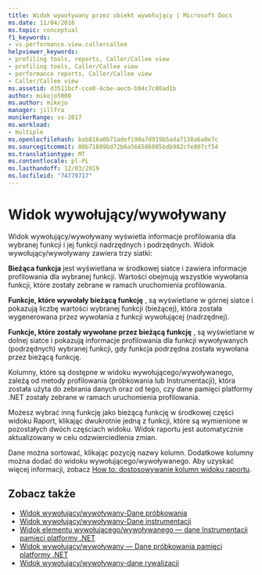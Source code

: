 ```yaml
---
title: Widok wywoływany przez obiekt wywołujący | Microsoft Docs
ms.date: 11/04/2016
ms.topic: conceptual
f1_keywords:
- vs.performance.view.callercallee
helpviewer_keywords:
- profiling tools, reports, Caller/Callee view
- profiling tools, Caller/Callee view
- performance reports, Caller/Callee view
- Caller/Callee view
ms.assetid: d3511bcf-cce0-4cbe-aecb-b94c7c80ad1b
author: mikejo5000
ms.author: mikejo
manager: jillfra
monikerRange: vs-2017
ms.workload:
- multiple
ms.openlocfilehash: bab816a0b71adef190a7d919b5ada7138a6a0e7c
ms.sourcegitcommit: 00b71889bd72b6a566586885bdb982cfe807cf54
ms.translationtype: MT
ms.contentlocale: pl-PL
ms.lasthandoff: 12/03/2019
ms.locfileid: "74779717"
---
```

# <a name="callercallee-view"></a>Widok wywołujący/wywoływany
Widok wywołujący/wywoływany wyświetla informacje profilowania dla wybranej funkcji i jej funkcji nadrzędnych i podrzędnych. Widok wywołujący/wywoływany zawiera trzy siatki:

 **Bieżąca funkcja** jest wyświetlana w środkowej siatce i zawiera informacje profilowania dla wybranej funkcji. Wartości obejmują wszystkie wywołania funkcji, które zostały zebrane w ramach uruchomienia profilowania.

 **Funkcje, które wywołały bieżącą funkcję** , są wyświetlane w górnej siatce i pokazują liczbę wartości wybranej funkcji (bieżącej), która została wygenerowana przez wywołania z funkcji wywołującej (nadrzędnej).

 **Funkcje, które zostały wywołane przez bieżącą funkcję** , są wyświetlane w dolnej siatce i pokazują informacje profilowania dla funkcji wywoływanych (podrzędnych) wybranej funkcji, gdy funkcja podrzędna została wywołana przez bieżącą funkcję.

 Kolumny, które są dostępne w widoku wywołującego/wywoływanego, zależą od metody profilowania (próbkowania lub Instrumentacji), która została użyta do zebrania danych oraz od tego, czy dane pamięci platformy .NET zostały zebrane w ramach uruchomienia profilowania.

 Możesz wybrać inną funkcję jako bieżącą funkcję w środkowej części widoku Raport, klikając dwukrotnie jedną z funkcji, które są wymienione w pozostałych dwóch częściach widoku. Widok raportu jest automatycznie aktualizowany w celu odzwierciedlenia zmian.

 Dane można sortować, klikając pozycję nazwy kolumn. Dodatkowe kolumny można dodać do widoku wywołującego/wywoływanego. Aby uzyskać więcej informacji, zobacz [How to: dostosowywanie kolumn widoku raportu](../profiling/how-to-customize-report-view-columns.md).

## <a name="see-also"></a>Zobacz także
- [Widok wywołujący/wywoływany-Dane próbkowania](../profiling/caller-callee-view-sampling-data.md)
- [Widok wywołujący/wywoływany-Dane instrumentacji](../profiling/caller-callee-view-instrumentation-data.md)
- [Widok elementu wywołującego/wywoływanego — dane Instrumentacji pamięci platformy .NET](../profiling/caller-callee-view-net-memory-instrumentation-data.md)
- [Widok wywołujący/wywoływany — Dane próbkowania pamięci platformy .NET](../profiling/caller-callee-view-dotnet-memory-sampling-data.md)
- [Widok wywołujący/wywoływany-dane rywalizacji](../profiling/caller-callee-view-contention-data.md)
